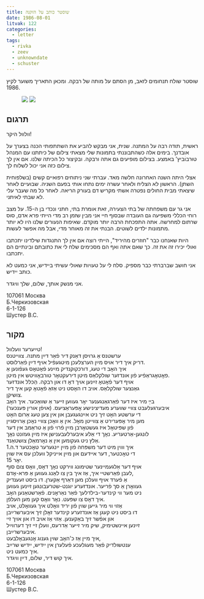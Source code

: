 ```yaml
---
title: שוסטר כותב על הזקנה
date: 1986-08-01
litvak: 122
categories:
  - letter
tags:
  - rivka
  - zeev
  - unknowndate
  - schuster
---
```


שוסטר שולח תנחומים לזאב, מן הסתם על מותה של רבקה.
ומכאן התאריך משוער לקיץ 1986.

<figure class="half">
    <a  href="/pupko-papers/assets/images/1986-08-01-schuster-1.jpg">
    <img src="/pupko-papers/assets/images/1986-08-01-schuster-1.jpg"></a>
    <a  href="/pupko-papers/assets/images/1986-08-01-schuster-2.jpg">
    <img src="/pupko-papers/assets/images/1986-08-01-schuster-2.jpg"></a>
</figure>

## תרגום
וולוול היקר!

ראשית, תודה רבה על המתנה. שנית, אני מבקש להביע את השתתפותי הכנה בצערך על אובדנך.
בימים אלה כשהתבוננתי בתמונות שלי מצאתי צילום של כיתתנו עם המנהל טוּרבוׄביץ' באמצע.
בצילום מופיעים גם אתה ורבקה. ובקיצור כל הכיתה שלנו. אם אין לך צילום כזה אני יכול לשלוח
לך.

אצלי היתה השנה האחרונה חלשה מאד. עברתי שני ניתוחים רפואיים קשים (בשלפוחית השתן).
הראשון לא הצליח ולאחר עשרה ימים נתחו אותי בפעם השניה. שבועיים לאחר שיצאתי מבית
החולים נפטרה אשתי מקריש דם בעורק הריאה. לאחר כל מה שעבר עלי לא שבתי לאיתני.

אני גר עם משפחתה של בתי הצעירה, זאת אומרת בתי, חתני ונכדי בן ה-15.
על מצב רוחי הכללי משפיעה גם העובדה שבסוף חיי אני מבין שזמן רב מדי הייתי פרא אדם,
סוס שרתום למחרשה. אתה התפכחת הרבה יותר מוקדם. שאיפות הנעורים שלנו
היו לא יותר מתמונות ילדים לשוטים. הבנתי את זה מאוחר מדי, אבל מה אפשר לעשות.

היות שאנחנו כבר "חוזרים מהיריד", הייתי רוצה אם אין לך התנגדות שילדינו יתכתבו
ואולי יכירו זה את זה. כך שאם אתה ואף הם מסכימים שלח לי את כתובתם ובינתיים הם יתכתבו.

אני חושב שברברתי כבר מספיק. סלח לי על טעויות שאולי עשיתי ביידיש, אני כמעט לא כותב יידיש.

אני מנשק אותך, שלום, שלך וויגדר.

107061 Москва  
Б.Черкизовская  
6-1-126  
Шустер В.С.  


## מקור
טײַערער וועלוול!  
ערשטנס אַ גרויסן דאַנק דיר פֿאַר דײַן מתנה. צווײטנס  
דריק איך דיר אויס מײַן הערצלעכן מיטגעפֿיל אויף דײַן פֿאַרלוסט.  
איך האׇב די טעג, דורכקוקנדיק מײַנע פֿאׇטאׇס געפֿונען אַ  
פאׇטאׇגראַפֿיע פֿון אונדזער שולקלאַס מיטן דירעקטאׇר טורבאׇוויטש אין מיטן.  
אויף דער פֿאׇטאׇ זײַנען אויך דאׇ דו און רבקה. הַכּלל אונדזער  
גאַנצער שולקלאַס. אויב דו האׇסט ניט אַזאַ פֿאׇטאׇ קען איך דיר  
צושיקן.  
בײַ מיר איז דער פֿאַרגאַנגענער יאׇר געווען זייער אַ שוואַכער. איך האׇב  
איבערגעלעבט צוויי שווערע מעדיצינישע אׇפּעראַציעס. (אויפֿן אורין פּענכער)  
די ערשטע האׇט זיך ניט אײַנגעגעבן און אין צען טעג אַרום האׇט  
מען מיר אׇפּערירט אַ צווייטן מאׇל. אין אַ וואׇכן צוויי נאׇכן אַרויסגיין  
פֿון שפּיטאׇל איז געשטאׇרבן מײַן פֿרוי פֿון אַ טראַמב אין דער  
לונגען-אַרטעריע. נאׇך די אַלע איבערלעבענישן איז מײַן געזונט נאׇך  
אַלץ ניט געקומען אין אַ נאׇרמאַלן צושטאַנד.  
איך וווין מיט דער משפּחה פֿון מײַן ייִנגערער טאׇכטער ד.ה.1  
די טאׇכטער, דער איידעם און מײַן אייניקל וועלכן עס איז שוין  
15 יאׇר.  
אויף דער אַלגעמיינער שטימונג ווירקט נאׇך דאׇס, וואׇס צום סוף  
לעבן פֿאַרשטיי איך, אַז איך בין צו לאַנג געווען אַ פּרא-אׇדם,  
אַ פֿערד אויף וועלכן מען דאַרף אַקערן. דו ביסט זעענדיק  
געוואׇרן אַ סך פֿריער. אונדזערע יוגנט-שטרעבונגען זײַנען געווען  
ניט מער ווי קינדער-בילדלעך פֿאַר נאַראׇנים. פֿאַרשטאַנען האׇב  
איך דאׇס צו שפּעט. נאׇר וואׇס קען מען העלפֿן.  
אַזוי ווי מיר גייען שוין פֿון יריד וואׇלט איך געוואׇלט, אויב  
דו ביסט ניט קעגן אַז אונדזערע קינדער זאׇלן זיך איבערשרײַבן  
און אפֿשר זיך באַקענען. אַזוי אַז אויב דו און אויך זיי  
זײַנען איינשטימיק, שיק מיר זייער אַדרעס, וועלן זיי זיך דערווײַל  
איבערשרײַבן.  
איך מיין אַז כ'האׇב שוין גענוג אׇנגעבאׇלבעט,  
ענטשולדיק פֿאַר מעגלעכע פֿעלערן אין ייִדיש, ייִדיש שרײַב  
איך כּמעט ניט.  
איך קוש דיר, שלום, דײַן וויגדר.  


107061 Москва  
Б.Черкизовская  
6-1-126  
Шустер В.С.  

